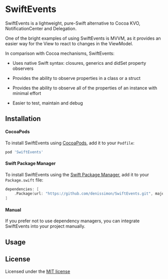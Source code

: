 SwiftEvents
===========

SwiftEvents is a lightweight, pure-Swift alternative to Cocoa KVO, NotificationCenter and Delegation.

One of the bright examples of using SwiftEvents is MVVM, as it provides an easier way for the View to react to changes in the ViewModel.

In comparison with Cocoa mechanisms, SwiftEvents:

* Uses native Swift syntax: closures, generics and didSet property observers

* Provides the ability to observe properties in a class or a struct

* Provides the ability to observe all of the properties of an instance with minimal effort

* Easier to test, maintain and debug

Installation
------------

#### CocoaPods

To install SwiftEvents using [CocoaPods](https://cocoapods.org), add it to your `Podfile`:

```ruby
pod 'SwiftEvents'
```

#### Swift Package Manager

To install SwiftEvents using the [Swift Package Manager](https://swift.org/package-manager), add it to your `Package.swift` file:

```swift
dependencies: [
    .Package(url: "https://github.com/denissimon/SwiftEvents.git", majorVersion: 0)
]
```

#### Manual

If you prefer not to use dependency managers, you can integrate SwiftEvents into your project manually.

Usage
-----

License
-------

Licensed under the [MIT license](https://github.com/denissimon/SwiftEvents/blob/master/LICENSE)
